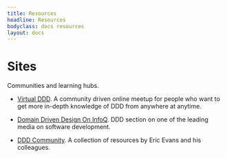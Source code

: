 ```yaml
---
title: Resources
headline: Resources
bodyclass: docs resources
layout: docs
---
```


# Sites

Communities and learning hubs.

- [Virtual DDD](https://virtualddd.com/).
A community driven online meetup for people who want to get more in-depth knowledge of DDD 
from anywhere at anytime.

- [Domain Driven Design On InfoQ](https://www.infoq.com/domain-driven-design/).
DDD section on one of the leading media on software development.

- [DDD Community](https://dddcommunity.org/).
A collection of resources by Eric Evans and his colleagues.
